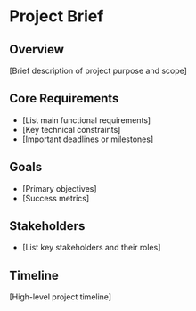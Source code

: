 # Project Brief

## Overview
[Brief description of project purpose and scope]

## Core Requirements
- [List main functional requirements]
- [Key technical constraints]
- [Important deadlines or milestones]

## Goals
- [Primary objectives]
- [Success metrics]

## Stakeholders
- [List key stakeholders and their roles]

## Timeline
[High-level project timeline]
